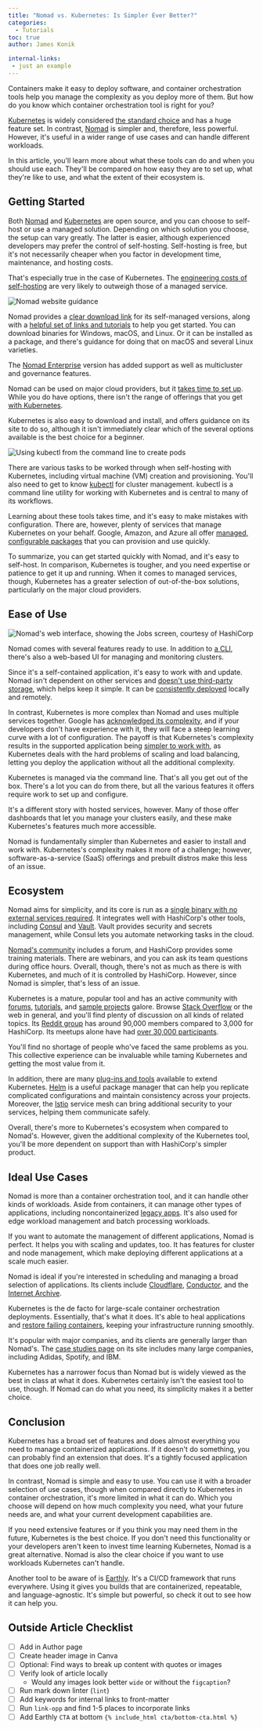 ```yaml
---
title: "Nomad vs. Kubernetes: Is Simpler Ever Better?"
categories:
  - Tutorials
toc: true
author: James Konik

internal-links:
 - just an example
---
```


Containers make it easy to deploy software, and container orchestration tools help you manage the complexity as you deploy more of them. But how do you know which container orchestration tool is right for you?

[Kubernetes](https://kubernetes.io) is widely considered [the standard choice](https://devopscube.com/docker-container-clustering-tools/) and has a huge feature set. In contrast, [Nomad](https://www.nomadproject.io) is simpler and, therefore, less powerful. However, it's useful in a wider range of use cases and can handle different workloads.

In this article, you'll learn more about what these tools can do and when you should use each. They'll be compared on how easy they are to set up, what they're like to use, and what the extent of their ecosystem is.

## Getting Started

Both [Nomad](https://github.com/hashicorp/nomad) and [Kubernetes](https://github.com/kubernetes/kubernetes) are open source, and you can choose to self-host or use a managed solution. Depending on which solution you choose, the setup can vary greatly. The latter is easier, although experienced developers may prefer the control of self-hosting. Self-hosting is free, but it's not necessarily cheaper when you factor in development time, maintenance, and hosting costs.

That's especially true in the case of Kubernetes. The [engineering costs of self-hosting](https://tasdikrahman.me/2020/11/27/to-self-host-or-to-not-self-host-your-kubernetes-cluster/) are very likely to outweigh those of a managed service.

![Nomad website guidance](https://i.imgur.com/bpff70C.png)

Nomad provides a [clear download link](https://www.hashicorp.com/products/nomad/pricing) for its self-managed versions, along with a [helpful set of links and tutorials](https://www.nomadproject.io/downloads) to help you get started. You can download binaries for Windows, macOS, and Linux. Or it can be installed as a package, and there's guidance for doing that on macOS and several Linux varieties.

The [Nomad Enterprise](https://www.nomadproject.io/docs/enterprise) version has added support as well as multicluster and governance features.

Nomad can be used on major cloud providers, but it [takes time to set up](https://aws.amazon.com/quickstart/architecture/nomad/). While you do have options, there isn't the range of offerings that you get [with Kubernetes](https://www.qovery.com/blog/kubernetes-vs-nomad-what-to-choose-in-2022).

Kubernetes is also easy to download and install, and offers guidance on its site to do so, although it isn't immediately clear which of the several options available is the best choice for a beginner.

![Using kubectl from the command line to create pods](https://i.imgur.com/TNdcKWQ.png)

There are various tasks to be worked through when self-hosting with Kubernetes, including virtual machine (VM) creation and provisioning. You'll also need to get to know [kubectl](https://kubernetes.io/docs/reference/kubectl/kubectl/) for cluster management. kubectl is a command line utility for working with Kubernetes and is central to many of its workflows.

Learning about these tools takes time, and it's easy to make mistakes with configuration.
There are, however, plenty of services that manage Kubernetes on your behalf. Google, Amazon, and Azure all offer [managed, configurable packages](https://www.qovery.com/blog/kubernetes-vs-nomad-what-to-choose-in-2022) that you can provision and use quickly.

To summarize, you can get started quickly with Nomad, and it's easy to self-host. In comparison, Kubernetes is tougher, and you need expertise or patience to get it up and running. When it comes to managed services, though, Kubernetes has a greater selection of out-of-the-box solutions, particularly on the major cloud providers.

## Ease of Use

![Nomad's web interface, showing the **Jobs** screen, courtesy of HashiCorp](https://i.imgur.com/IJWo0df.png)

Nomad comes with several features ready to use. In addition to [a CLI](https://www.nomadproject.io/docs/commands), there's also a web-based UI for managing and monitoring clusters.

Since it's a self-contained application, it's easy to work with and update. Nomad isn't dependent on other services and [doesn't use third-party storage](https://askanydifference.com/difference-between-nomad-and-kubernetes/), which helps keep it simple. It can be [consistently deployed](https://loft.sh/blog/nomad-vs-kubernetes-picking-the-right-tool-in-2022/) locally and remotely.

In contrast, Kubernetes is more complex than Nomad and uses multiple services together. Google has [acknowledged its complexity](https://www.theregister.com/2021/02/25/google_kubernetes_autopilot/), and if your developers don't have experience with it, they will face a steep learning curve with a lot of configuration. The payoff is that Kubernetes's complexity results in the supported application being [simpler to work with](https://www.appvia.io/blog/why-is-kubernetes-so-complicated), as Kubernetes deals with the hard problems of scaling and load balancing, letting you deploy the application without all the additional complexity.

Kubernetes is managed via the command line. That's all you get out of the box. There's a lot you can do from there, but all the various features it offers require work to set up and configure.

It's a different story with hosted services, however. Many of those offer dashboards that let you manage your clusters easily, and these make Kubernetes's features much more accessible.

Nomad is fundamentally simpler than Kubernetes and easier to install and work with. Kubernetes's complexity makes it more of a challenge; however, software-as-a-service (SaaS) offerings and prebuilt distros make this less of an issue.

## Ecosystem

Nomad aims for simplicity, and its core is run as a [single binary with no external services required](https://www.nomadproject.io/docs/nomad-vs-kubernetes). It integrates well with HashiCorp's other tools, including [Consul](https://www.consul.io) and [Vault](https://www.vaultproject.io). Vault provides security and secrets management, while Consul lets you automate networking tasks in the cloud.

[Nomad's community](https://www.nomadproject.io/community) includes a forum, and HashiCorp provides some training materials. There are webinars, and you can ask its team questions during office hours. Overall, though, there's not as much as there is with Kubernetes, and much of it is controlled by HashiCorp. However, since Nomad is simpler, that's less of an issue.

Kubernetes is a mature, popular tool and has an active community with [forums](https://discuss.kubernetes.io/), [tutorials](https://kubernetes.io/docs/tutorials/), and [sample projects](https://github.com/kubernetes/examples) galore. Browse [Stack Overflow](https://stackoverflow.com/questions/tagged/kubernetes) or the web in general, and you'll find plenty of discussion on all kinds of related topics. Its [Reddit group](https://www.reddit.com/r/kubernetes/) has around 90,000 members compared to 3,000 for HashiCorp. Its meetups alone have had [over 30,000 participants](https://www.linux.com/news/what-kubernetes/).

You'll find no shortage of people who've faced the same problems as you. This collective experience can be invaluable while taming Kubernetes and getting the most value from it.

In addition, there are many [plug-ins and tools](https://cult.honeypot.io/reads/the-kubernetes-ecosystem/) available to extend Kubernetes. [Helm](https://helm.sh/) is a useful package manager that can help you replicate complicated configurations and maintain consistency across your projects. Moreover, the [Istio](https://istio.io/) service mesh can bring additional security to your services, helping them communicate safely.

Overall, there's more to Kubernetes's ecosystem when compared to Nomad's. However, given the additional complexity of the Kubernetes tool, you'll be more dependent on support than with HashiCorp's simpler product.

## Ideal Use Cases

Nomad is more than a container orchestration tool, and it can handle other kinds of workloads. Aside from containers, it can manage other types of applications, including noncontainerized [legacy apps](https://www.codemotion.com/magazine/backend/nomad-kubernetes-but-without-the-complexity/). It's also used for edge workload management and batch processing workloads.

If you want to automate the management of different applications, Nomad is perfect. It helps you with scaling and updates, too. It has features for cluster and node management, which make deploying different applications at a scale much easier.

Nomad is ideal if you're interested in scheduling and managing a broad selection of applications. Its clients include [Cloudflare](https://www.cloudflare.com), [Conductor](https://www.conductor.com), and the [Internet Archive](https://archive.org).

Kubernetes is the de facto for large-scale container orchestration deployments. Essentially, that's what it does. It's able to heal applications and [restore failing containers](https://statehub.io/resources/articles/self-healing-in-kubernetes-what-about-the-data/), keeping your infrastructure running smoothly.

It's popular with major companies, and its clients are generally larger than Nomad's. The [case studies page](https://kubernetes.io/case-studies/) on its site includes many large companies, including Adidas, Spotify, and IBM.

Kubernetes has a narrower focus than Nomad but is widely viewed as the best in class at what it does. Kubernetes certainly isn't the easiest tool to use, though. If Nomad can do what you need, its simplicity makes it a better choice.

## Conclusion

Kubernetes has a broad set of features and does almost everything you need to manage containerized applications. If it doesn't do something, you can probably find an extension that does. It's a tightly focused application that does one job really well.

In contrast, Nomad is simple and easy to use. You can use it with a broader selection of use cases, though when compared directly to Kubernetes in container orchestration, it's more limited in what it can do. Which you choose will depend on how much complexity you need, what your future needs are, and what your current development capabilities are.

If you need extensive features or if you think you may need them in the future, Kubernetes is the best choice. If you don't need this functionality or your developers aren't keen to invest time learning Kubernetes, Nomad is a great alternative. Nomad is also the clear choice if you want to use workloads Kubernetes can't handle.

Another tool to be aware of is [Earthly](https://earthly.dev/). It's a CI/CD framework that runs everywhere. Using it gives you builds that are containerized, repeatable, and language-agnostic. It's simple but powerful, so check it out to see how it can help you.

## Outside Article Checklist

- [ ] Add in Author page
- [ ] Create header image in Canva
- [ ] Optional: Find ways to break up content with quotes or images
- [ ] Verify look of article locally
  - Would any images look better `wide` or without the `figcaption`?
- [ ] Run mark down linter (`lint`)
- [ ] Add keywords for internal links to front-matter
- [ ] Run `link-opp` and find 1-5 places to incorporate links
- [ ] Add Earthly `CTA` at bottom `{% include_html cta/bottom-cta.html %}`

